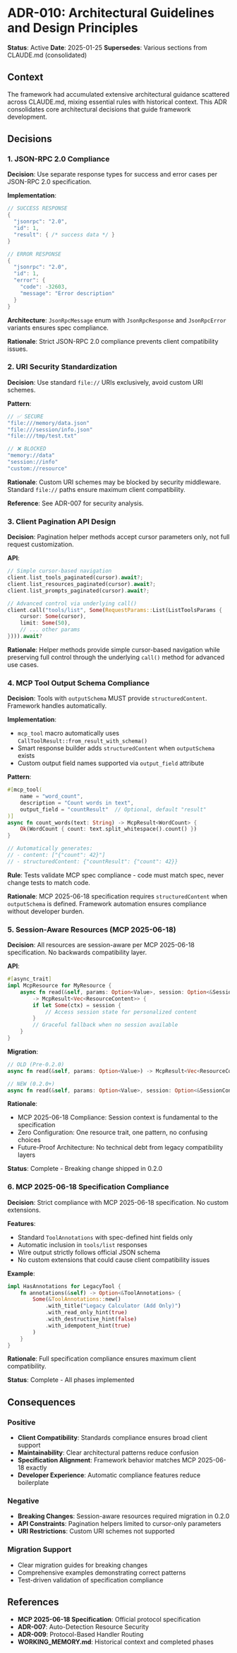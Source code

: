 # ADR-010: Architectural Guidelines and Design Principles

**Status**: Active
**Date**: 2025-01-25
**Supersedes**: Various sections from CLAUDE.md (consolidated)

## Context

The framework had accumulated extensive architectural guidance scattered across CLAUDE.md, mixing essential rules with historical context. This ADR consolidates core architectural decisions that guide framework development.

## Decisions

### 1. JSON-RPC 2.0 Compliance

**Decision**: Use separate response types for success and error cases per JSON-RPC 2.0 specification.

**Implementation**:
```rust
// SUCCESS RESPONSE
{
  "jsonrpc": "2.0",
  "id": 1,
  "result": { /* success data */ }
}

// ERROR RESPONSE
{
  "jsonrpc": "2.0",
  "id": 1,
  "error": {
    "code": -32603,
    "message": "Error description"
  }
}
```

**Architecture**: `JsonRpcMessage` enum with `JsonRpcResponse` and `JsonRpcError` variants ensures spec compliance.

**Rationale**: Strict JSON-RPC 2.0 compliance prevents client compatibility issues.

### 2. URI Security Standardization

**Decision**: Use standard `file://` URIs exclusively, avoid custom URI schemes.

**Pattern**:
```rust
// ✅ SECURE
"file:///memory/data.json"
"file:///session/info.json"
"file:///tmp/test.txt"

// ❌ BLOCKED
"memory://data"
"session://info"
"custom://resource"
```

**Rationale**: Custom URI schemes may be blocked by security middleware. Standard `file://` paths ensure maximum client compatibility.

**Reference**: See ADR-007 for security analysis.

### 3. Client Pagination API Design

**Decision**: Pagination helper methods accept cursor parameters only, not full request customization.

**API**:
```rust
// Simple cursor-based navigation
client.list_tools_paginated(cursor).await?;
client.list_resources_paginated(cursor).await?;
client.list_prompts_paginated(cursor).await?;

// Advanced control via underlying call()
client.call("tools/list", Some(RequestParams::List(ListToolsParams {
    cursor: Some(cursor),
    limit: Some(50),
    // ... other params
}))).await?
```

**Rationale**: Helper methods provide simple cursor-based navigation while preserving full control through the underlying `call()` method for advanced use cases.

### 4. MCP Tool Output Schema Compliance

**Decision**: Tools with `outputSchema` MUST provide `structuredContent`. Framework handles automatically.

**Implementation**:
- `mcp_tool` macro automatically uses `CallToolResult::from_result_with_schema()`
- Smart response builder adds `structuredContent` when `outputSchema` exists
- Custom output field names supported via `output_field` attribute

**Pattern**:
```rust
#[mcp_tool(
    name = "word_count",
    description = "Count words in text",
    output_field = "countResult"  // Optional, default "result"
)]
async fn count_words(text: String) -> McpResult<WordCount> {
    Ok(WordCount { count: text.split_whitespace().count() })
}

// Automatically generates:
// - content: ["{"count": 42}"]
// - structuredContent: {"countResult": {"count": 42}}
```

**Rule**: Tests validate MCP spec compliance - code must match spec, never change tests to match code.

**Rationale**: MCP 2025-06-18 specification requires `structuredContent` when `outputSchema` is defined. Framework automation ensures compliance without developer burden.

### 5. Session-Aware Resources (MCP 2025-06-18)

**Decision**: All resources are session-aware per MCP 2025-06-18 specification. No backwards compatibility layer.

**API**:
```rust
#[async_trait]
impl McpResource for MyResource {
    async fn read(&self, params: Option<Value>, session: Option<&SessionContext>)
        -> McpResult<Vec<ResourceContent>> {
        if let Some(ctx) = session {
            // Access session state for personalized content
        }
        // Graceful fallback when no session available
    }
}
```

**Migration**:
```rust
// OLD (Pre-0.2.0)
async fn read(&self, params: Option<Value>) -> McpResult<Vec<ResourceContent>>

// NEW (0.2.0+)
async fn read(&self, params: Option<Value>, session: Option<&SessionContext>) -> McpResult<Vec<ResourceContent>>
```

**Rationale**:
- MCP 2025-06-18 Compliance: Session context is fundamental to the specification
- Zero Configuration: One resource trait, one pattern, no confusing choices
- Future-Proof Architecture: No technical debt from legacy compatibility layers

**Status**: Complete - Breaking change shipped in 0.2.0

### 6. MCP 2025-06-18 Specification Compliance

**Decision**: Strict compliance with MCP 2025-06-18 specification. No custom extensions.

**Features**:
- Standard `ToolAnnotations` with spec-defined hint fields only
- Automatic inclusion in `tools/list` responses
- Wire output strictly follows official JSON schema
- No custom extensions that could cause client compatibility issues

**Example**:
```rust
impl HasAnnotations for LegacyTool {
    fn annotations(&self) -> Option<&ToolAnnotations> {
        Some(&ToolAnnotations::new()
            .with_title("Legacy Calculator (Add Only)")
            .with_read_only_hint(true)
            .with_destructive_hint(false)
            .with_idempotent_hint(true)
        )
    }
}
```

**Rationale**: Full specification compliance ensures maximum client compatibility.

**Status**: Complete - All phases implemented

## Consequences

### Positive
- **Client Compatibility**: Standards compliance ensures broad client support
- **Maintainability**: Clear architectural patterns reduce confusion
- **Specification Alignment**: Framework behavior matches MCP 2025-06-18 exactly
- **Developer Experience**: Automatic compliance features reduce boilerplate

### Negative
- **Breaking Changes**: Session-aware resources required migration in 0.2.0
- **API Constraints**: Pagination helpers limited to cursor-only parameters
- **URI Restrictions**: Custom URI schemes not supported

### Migration Support
- Clear migration guides for breaking changes
- Comprehensive examples demonstrating correct patterns
- Test-driven validation of specification compliance

## References

- **MCP 2025-06-18 Specification**: Official protocol specification
- **ADR-007**: Auto-Detection Resource Security
- **ADR-009**: Protocol-Based Handler Routing
- **WORKING_MEMORY.md**: Historical context and completed phases